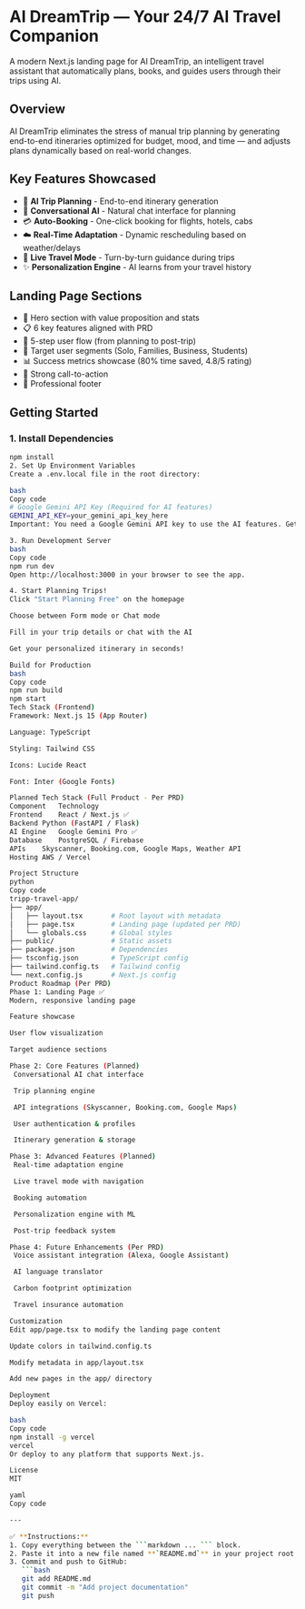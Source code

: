# AI DreamTrip — Your 24/7 AI Travel Companion

A modern Next.js landing page for AI DreamTrip, an intelligent travel assistant that automatically plans, books, and guides users through their trips using AI.

## Overview

AI DreamTrip eliminates the stress of manual trip planning by generating end-to-end itineraries optimized for budget, mood, and time — and adjusts plans dynamically based on real-world changes.

## Key Features Showcased

- 🧠 **AI Trip Planning** - End-to-end itinerary generation
- 💬 **Conversational AI** - Natural chat interface for planning
- 💳 **Auto-Booking** - One-click booking for flights, hotels, cabs
- ☁️ **Real-Time Adaptation** - Dynamic rescheduling based on weather/delays
- 🧭 **Live Travel Mode** - Turn-by-turn guidance during trips
- ✨ **Personalization Engine** - AI learns from your travel history

## Landing Page Sections

- 🎯 Hero section with value proposition and stats
- 📋 6 key features aligned with PRD
- 🔄 5-step user flow (from planning to post-trip)
- 👥 Target user segments (Solo, Families, Business, Students)
- 📊 Success metrics showcase (80% time saved, 4.8/5 rating)
- 💬 Strong call-to-action
- 📄 Professional footer

## Getting Started

### 1. Install Dependencies

```bash
npm install
2. Set Up Environment Variables
Create a .env.local file in the root directory:

bash
Copy code
# Google Gemini API Key (Required for AI features)
GEMINI_API_KEY=your_gemini_api_key_here
Important: You need a Google Gemini API key to use the AI features. Get one at https://makersuite.google.com/app/apikey

3. Run Development Server
bash
Copy code
npm run dev
Open http://localhost:3000 in your browser to see the app.

4. Start Planning Trips!
Click "Start Planning Free" on the homepage

Choose between Form mode or Chat mode

Fill in your trip details or chat with the AI

Get your personalized itinerary in seconds!

Build for Production
bash
Copy code
npm run build
npm start
Tech Stack (Frontend)
Framework: Next.js 15 (App Router)

Language: TypeScript

Styling: Tailwind CSS

Icons: Lucide React

Font: Inter (Google Fonts)

Planned Tech Stack (Full Product - Per PRD)
Component	Technology
Frontend	React / Next.js ✅
Backend	Python (FastAPI / Flask)
AI Engine	Google Gemini Pro ✅
Database	PostgreSQL / Firebase
APIs	Skyscanner, Booking.com, Google Maps, Weather API
Hosting	AWS / Vercel

Project Structure
python
Copy code
tripp-travel-app/
├── app/
│   ├── layout.tsx       # Root layout with metadata
│   ├── page.tsx         # Landing page (updated per PRD)
│   └── globals.css      # Global styles
├── public/              # Static assets
├── package.json         # Dependencies
├── tsconfig.json        # TypeScript config
├── tailwind.config.ts   # Tailwind config
└── next.config.js       # Next.js config
Product Roadmap (Per PRD)
Phase 1: Landing Page ✅
Modern, responsive landing page

Feature showcase

User flow visualization

Target audience sections

Phase 2: Core Features (Planned)
 Conversational AI chat interface

 Trip planning engine

 API integrations (Skyscanner, Booking.com, Google Maps)

 User authentication & profiles

 Itinerary generation & storage

Phase 3: Advanced Features (Planned)
 Real-time adaptation engine

 Live travel mode with navigation

 Booking automation

 Personalization engine with ML

 Post-trip feedback system

Phase 4: Future Enhancements (Per PRD)
 Voice assistant integration (Alexa, Google Assistant)

 AI language translator

 Carbon footprint optimization

 Travel insurance automation

Customization
Edit app/page.tsx to modify the landing page content

Update colors in tailwind.config.ts

Modify metadata in app/layout.tsx

Add new pages in the app/ directory

Deployment
Deploy easily on Vercel:

bash
Copy code
npm install -g vercel
vercel
Or deploy to any platform that supports Next.js.

License
MIT

yaml
Copy code

---

✅ **Instructions:**
1. Copy everything between the ```markdown ... ``` block.
2. Paste it into a new file named **`README.md`** in your project root.
3. Commit and push to GitHub:
   ```bash
   git add README.md
   git commit -m "Add project documentation"
   git push
